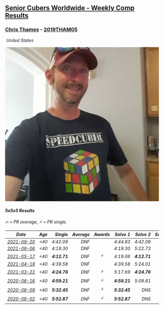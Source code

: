 <style>table {white-space: nowrap;}</style>
<link rel="stylesheet" type="text/css" href="/scw-comp/css/flags.css" />

## [Senior Cubers Worldwide - Weekly Comp Results](/scw-comp/results/)
### [Chris Thames](README.md) - [2019THAM05](https://www.worldcubeassociation.org/persons/2019THAM05?event=555)

<i class="flag flag-US" />&nbsp;United States

![Chris Thames](1606082430.jpg)

#### 5x5x5 Results

<span style="white-space: nowrap;">🔥 = PR average</span>, <span style="white-space: nowrap;">⚡ = PR single</span>.

| Date | Age | Single | Average | Awards | Solve 1 | Solve 2 | Solve 3 | Solve 4 | Solve 5 | Video |
| :--: | :--: | --: | --: | :--: | --: | --: | --: | --: | --: | :-- |
| [2021-09-20](../../results/2021-09-20/555.md) | <40 | 4:42.09 | DNF |  | 4:44.83 | 4:42.09 | DNS | DNS | DNS | [Desktop](https://www.facebook.com/events/4223726381008841/permalink/4243243919057087) / [Mobile](https://m.facebook.com/events/4223726381008841?view=permalink&id=4243243919057087) |
| [2021-09-06](../../results/2021-09-06/555.md) | <40 | 4:19.30 | DNF |  | 4:19.30 | 5:22.73 | DNS | DNS | DNS | [Desktop](https://www.facebook.com/events/899313470960376/permalink/907526763472380) / [Mobile](https://m.facebook.com/events/899313470960376?view=permalink&id=907526763472380) |
| [2021-05-17](../../results/2021-05-17/555.md) | <40 | **4:12.71** | DNF | ⚡ | 4:19.06 | **4:12.71** | DNS | DNS | DNS | [Desktop](https://www.facebook.com/events/373354890741855/permalink/377202487023762) / [Mobile](https://m.facebook.com/events/373354890741855?view=permalink&id=377202487023762) |
| [2021-04-19](../../results/2021-04-19/555.md) | <40 | 4:39.58 | DNF |  | 4:39.58 | 5:24.01 | DNS | DNS | DNS | [Desktop](https://www.facebook.com/events/1009195762821458/permalink/1016380892102945) / [Mobile](https://m.facebook.com/events/1009195762821458?view=permalink&id=1016380892102945) |
| [2021-03-22](../../results/2021-03-22/555.md) | <40 | **4:24.76** | DNF | ⚡ | 5:17.69 | **4:24.76** | DNS | DNS | DNS | [Desktop](https://www.facebook.com/events/2537500386546221/permalink/2545747805721479) / [Mobile](https://m.facebook.com/events/2537500386546221?view=permalink&id=2545747805721479) |
| [2020-06-16](../../results/2020-06-16/555.md) | <40 | **4:59.21** | DNF | ⚡ | **4:59.21** | 5:09.61 | DNS | DNS | DNS | [Desktop](https://www.facebook.com/events/256188575607890/permalink/259059621987452) / [Mobile](https://m.facebook.com/events/256188575607890?view=permalink&id=259059621987452) |
| [2020-06-09](../../results/2020-06-09/555.md) | <40 | **5:32.45** | DNF | ⚡ | **5:32.45** | DNS | DNS | DNS | DNS | [Desktop](https://www.facebook.com/events/1130228284009045/permalink/1133643713667502) / [Mobile](https://m.facebook.com/events/1130228284009045?view=permalink&id=1133643713667502) |
| [2020-06-02](../../results/2020-06-02/555.md) | <40 | **5:52.87** | DNF | ⚡ | **5:52.87** | DNS | DNS | DNS | DNS | [Desktop](https://www.facebook.com/events/573401076937046/permalink/576872833256537) / [Mobile](https://m.facebook.com/events/573401076937046?view=permalink&id=576872833256537) |


<!-- Global site tag (gtag.js) - Google Analytics -->
<script async src="https://www.googletagmanager.com/gtag/js?id=UA-86348435-3"></script>
<script>window.dataLayer = window.dataLayer || []; function gtag() {dataLayer.push(arguments);} gtag('js', new Date()); gtag('config', 'UA-86348435-3');</script>
